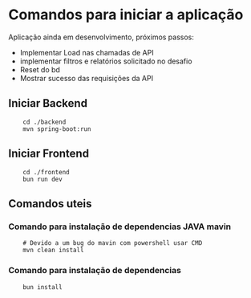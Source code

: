 # Comandos para iniciar a aplicação

Aplicação ainda em desenvolvimento, próximos passos:

- Implementar Load nas chamadas de API
- implementar filtros e relatórios solicitado no desafio
- Reset do bd
- Mostrar sucesso das requisições da API

## Iniciar Backend

```shell
    cd ./backend
    mvn spring-boot:run
```

## Iniciar Frontend

```shell
    cd ./frontend
    bun run dev
```

## Comandos uteis

### Comando para instalação de dependencias JAVA mavin

```shell
    # Devido a um bug do mavin com powershell usar CMD
    mvn clean install
```

### Comando para instalação de dependencias

```shell
    bun install
```
